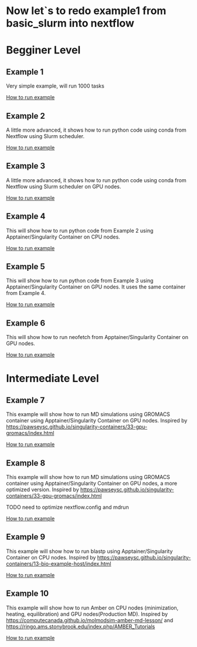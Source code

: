 # Now let`s to redo example1 from basic_slurm into nextflow


# Begginer Level

## Example 1 

Very simple example, will run 1000 tasks

[How to run example](./example1_unix_commands/README.md)


## Example 2

A little more advanced, it shows how to run python code using conda from Nextflow using Slurm scheduler.

[How to run example](./example2_conda_python/README.md)


## Example 3

A little more advanced, it shows how to run python code using conda from Nextflow using Slurm scheduler on GPU nodes.

[How to run example](./example3_gpu_conda_python/README.md)


## Example 4

This will show how to run python code from Example 2 using Apptainer/Singularity Container on CPU nodes.

[How to run example](./example4/README.md)



## Example 5

This will show how to run python code from Example 3 using Apptainer/Singularity Container on GPU nodes.
It uses the same container from Example 4.

[How to run example](./example5/README.md)




## Example 6

This will show how to run neofetch from Apptainer/Singularity Container on GPU nodes.

[How to run example](./example6/README.md)



# Intermediate Level


## Example 7
This example will show how to run MD simulations using GROMACS container using  Apptainer/Singularity Container on GPU nodes.
Inspired by https://pawseysc.github.io/singularity-containers/33-gpu-gromacs/index.html


[How to run example](./example7/README.md)


## Example 8
This example will show how to run MD simulations using GROMACS container using  Apptainer/Singularity Container on GPU nodes, a more optimized version.
Inspired by https://pawseysc.github.io/singularity-containers/33-gpu-gromacs/index.html

TODO need to optimize nextflow.config and mdrun

[How to run example](./example8/README.md)




## Example 9

This example will show how to run blastp  using  Apptainer/Singularity Container on CPU nodes.
Inspired by https://pawseysc.github.io/singularity-containers/13-bio-example-host/index.html

[How to run example](./example9/README.md)


## Example 10 


This example will show how to run Amber on  CPU nodes (minimization, heating, equilibration) and GPU nodes(Production MD).
Inspired by https://computecanada.github.io/molmodsim-amber-md-lesson/  and https://ringo.ams.stonybrook.edu/index.php/AMBER_Tutorials

[How to run example](./example10/README.md)



